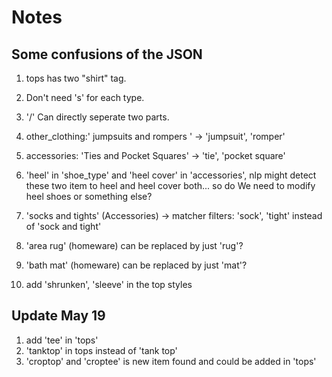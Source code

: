 
# Notes

## Some confusions of the JSON

1. tops has two "shirt" tag.

2. Don't need 's' for each type.

3. '/' Can directly seperate two parts.

4. other_clothing:' jumpsuits and rompers ' -> 'jumpsuit', 'romper'

5. accessories: 'Ties and Pocket Squares' -> 'tie', 'pocket square'

6. 'heel' in 'shoe_type' and 'heel cover' in 'accessories', nlp might detect these two item to heel and heel cover both... so do We need to modify heel shoes or something else?

7. 'socks and tights' (Accessories) -> matcher filters: 'sock', 'tight' instead of 'sock and tight'

8. 'area rug' (homeware) can be replaced by just 'rug'?

9. 'bath mat' (homeware) can be replaced by just 'mat'?

10. add 'shrunken', 'sleeve' in the top styles

## Update May 19

1. add 'tee' in 'tops'
2. 'tanktop' in tops instead of 'tank top'
3. 'croptop' and 'croptee' is new item found and could be added in 'tops'
